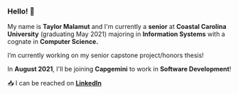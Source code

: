 ### Hello! 👋

My name is **Taylor Malamut** and I'm currently a **senior** at **Coastal Carolina University** (graduating May 2021) majoring in **Information Systems** with a cognate in **Computer Science.**

I’m currently working on my senior capstone project/honors thesis!

In **August 2021**, I'll be joining **Capgemini** to work in **Software Development**! 

:inbox_tray: I can be reached on [**LinkedIn**](https://www.linkedin.com/in/tmalamut)

<!--
**tmalamut/tmalamut** is a ✨ _special_ ✨ repository because its `README.md` (this file) appears on your GitHub profile.

Here are some ideas to get you started:


- 👯 I’m looking to collaborate on ...
- 🤔 I’m looking for help with ...
- 💬 Ask me about ...
- 📫 How to reach me: ...
- 😄 Pronouns: ...
- ⚡ Fun fact: ...
-->
